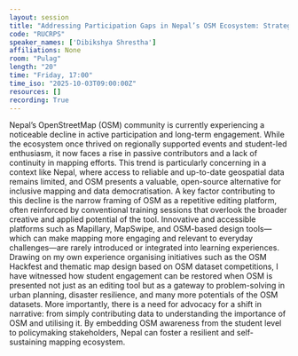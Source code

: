 ```yaml
---
layout: session
title: "Addressing Participation Gaps in Nepal’s OSM Ecosystem: Strategies for Long-Term Community Retention"
code: "RUCRPS"
speaker_names: ['Dibikshya Shrestha']
affiliations: None
room: "Pulag"
length: "20"
time: "Friday, 17:00"
time_iso: "2025-10-03T09:00:00Z"
resources: []
recording: True
---
```


Nepal’s OpenStreetMap (OSM) community is currently experiencing a noticeable decline in active participation and long-term engagement. While the ecosystem once thrived on regionally supported events and student-led enthusiasm, it now faces a rise in passive contributors and a lack of continuity in mapping efforts. This trend is particularly concerning in a context like Nepal, where access to reliable and up-to-date geospatial data remains limited, and OSM presents a valuable, open-source alternative for inclusive mapping and data democratisation. A key factor contributing to this decline is the narrow framing of OSM as a repetitive editing platform, often reinforced by conventional training sessions that overlook the broader creative and applied potential of the tool. Innovative and accessible platforms such as Mapillary, MapSwipe, and OSM-based design tools—which can make mapping more engaging and relevant to everyday challenges—are rarely introduced or integrated into learning experiences. Drawing on my own experience organising initiatives such as the OSM Hackfest and thematic map design based on OSM dataset competitions, I have witnessed how student engagement can be restored when OSM is presented not just as an editing tool but as a gateway to problem-solving in urban planning, disaster resilience, and many more potentials of the OSM datasets. More importantly, there is a need for advocacy for a shift in narrative: from simply contributing data to understanding the importance of OSM and utilising it. By embedding OSM awareness from the student level to policymaking stakeholders, Nepal can foster a resilient and self-sustaining mapping ecosystem.

